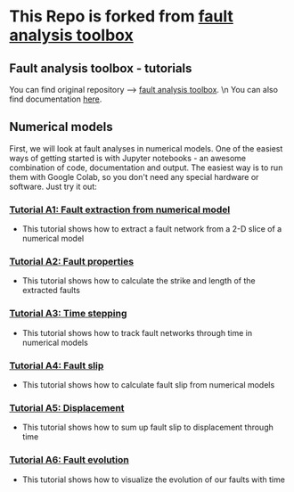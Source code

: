 # This Repo is forked from [fault analysis toolbox](https://github.com/thilowrona/fatbox_tutorials)
## Fault analysis toolbox - tutorials

You can find original repository --> [fault analysis toolbox](https://github.com/thilowrona/fatbox). \n You can also find documentation [here](https://fatbox.readthedocs.io/en/latest/index.html).

## Numerical models
First, we will look at fault analyses in numerical models. One of the easiest ways of getting started is with Jupyter notebooks - an awesome combination of code, documentation and output. The easiest way is to run them with Google Colab, so you don't need any special hardware or software. Just try it out:

### [Tutorial A1: Fault extraction from numerical model](https://github.com/thilowrona/fatbox_tutorials/blob/main/Numerical_models/1-fault_extraction/1-fault_extraction.ipynb)
- This tutorial shows how to extract a fault network from a 2-D slice of a numerical model

### [Tutorial A2: Fault properties](https://github.com/thilowrona/fatbox_tutorials/blob/main/Numerical_models/2-fault_properties/2-fault_properties.ipynb)
- This tutorial shows how to calculate the strike and length of the extracted faults

### [Tutorial A3: Time stepping](https://github.com/thilowrona/fatbox_tutorials/blob/main/Numerical_models/3-time_stepping/3-time_stepping.ipynb)
- This tutorial shows how to track fault networks through time in numerical models

### [Tutorial A4: Fault slip](https://github.com/thilowrona/fatbox_tutorials/blob/main/Numerical_models/4-fault_slip/4-fault_slip.ipynb)
- This tutorial shows how to calculate fault slip from numerical models

### [Tutorial A5: Displacement](https://github.com/thilowrona/fatbox_tutorials/blob/main/Numerical_models/5-displacement/5-displacement.ipynb)
- This tutorial shows how to sum up fault slip to displacement through time

### [Tutorial A6: Fault evolution](https://github.com/thilowrona/fatbox_tutorials/blob/main/Numerical_models/6-evolution/6-evolution.ipynb)
- This tutorial shows how to visualize the evolution of our faults with time
